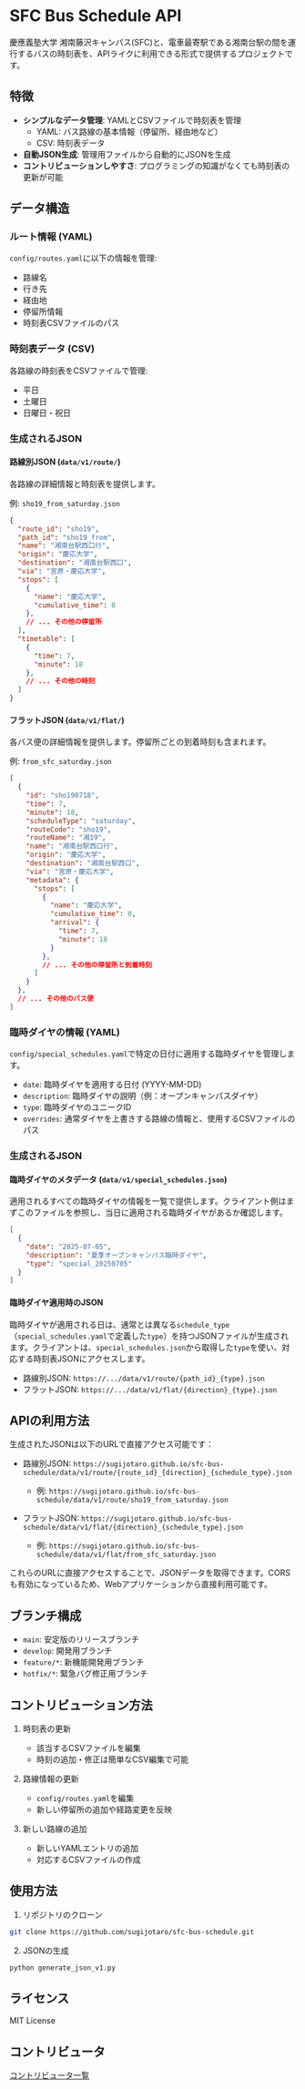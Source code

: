 # SFC Bus Schedule API

慶應義塾大学 湘南藤沢キャンパス(SFC)と、電車最寄駅である湘南台駅の間を運行するバスの時刻表を、APIライクに利用できる形式で提供するプロジェクトです。

## 特徴

- **シンプルなデータ管理**: YAMLとCSVファイルで時刻表を管理
  - YAML: バス路線の基本情報（停留所、経由地など）
  - CSV: 時刻表データ
- **自動JSON生成**: 管理用ファイルから自動的にJSONを生成
- **コントリビューションしやすさ**: プログラミングの知識がなくても時刻表の更新が可能

## データ構造

### ルート情報 (YAML)
`config/routes.yaml`に以下の情報を管理:
- 路線名
- 行き先
- 経由地
- 停留所情報
- 時刻表CSVファイルのパス

### 時刻表データ (CSV)
各路線の時刻表をCSVファイルで管理:
- 平日
- 土曜日
- 日曜日・祝日

### 生成されるJSON

#### 路線別JSON (`data/v1/route/`)
各路線の詳細情報と時刻表を提供します。

例: `sho19_from_saturday.json`
```json
{
  "route_id": "sho19",
  "path_id": "sho19_from",
  "name": "湘南台駅西口行",
  "origin": "慶応大学",
  "destination": "湘南台駅西口",
  "via": "宮原・慶応大学",
  "stops": [
    {
      "name": "慶応大学",
      "cumulative_time": 0
    },
    // ... その他の停留所
  ],
  "timetable": [
    {
      "time": 7,
      "minute": 18
    },
    // ... その他の時刻
  ]
}
```

#### フラットJSON (`data/v1/flat/`)
各バス便の詳細情報を提供します。停留所ごとの到着時刻も含まれます。

例: `from_sfc_saturday.json`
```json
[
  {
    "id": "sho190718",
    "time": 7,
    "minute": 18,
    "scheduleType": "saturday",
    "routeCode": "sho19",
    "routeName": "湘19",
    "name": "湘南台駅西口行",
    "origin": "慶応大学",
    "destination": "湘南台駅西口",
    "via": "宮原・慶応大学",
    "metadata": {
      "stops": [
        {
          "name": "慶応大学",
          "cumulative_time": 0,
          "arrival": {
            "time": 7,
            "minute": 18
          }
        },
        // ... その他の停留所と到着時刻
      ]
    }
  },
  // ... その他のバス便
]
```

### 臨時ダイヤの情報 (YAML)
`config/special_schedules.yaml`で特定の日付に適用する臨時ダイヤを管理します。

- `date`: 臨時ダイヤを適用する日付 (YYYY-MM-DD)
- `description`: 臨時ダイヤの説明（例：オープンキャンパスダイヤ）
- `type`: 臨時ダイヤのユニークID
- `overrides`: 通常ダイヤを上書きする路線の情報と、使用するCSVファイルのパス

### 生成されるJSON
#### 臨時ダイヤのメタデータ (`data/v1/special_schedules.json`)
適用されるすべての臨時ダイヤの情報を一覧で提供します。クライアント側はまずこのファイルを参照し、当日に適用される臨時ダイヤがあるか確認します。
```json
[
  {
    "date": "2025-07-05",
    "description": "夏季オープンキャンパス臨時ダイヤ",
    "type": "special_20250705"
  }
]
```

#### 臨時ダイヤ適用時のJSON
臨時ダイヤが適用される日は、通常とは異なる`schedule_type`（`special_schedules.yaml`で定義した`type`）を持つJSONファイルが生成されます。クライアントは、`special_schedules.json`から取得した`type`を使い、対応する時刻表JSONにアクセスします。

- 路線別JSON: `https://.../data/v1/route/{path_id}_{type}.json`
- フラットJSON: `https://.../data/v1/flat/{direction}_{type}.json`

## APIの利用方法

生成されたJSONは以下のURLで直接アクセス可能です：

- 路線別JSON: `https://sugijotaro.github.io/sfc-bus-schedule/data/v1/route/{route_id}_{direction}_{schedule_type}.json`
  - 例: `https://sugijotaro.github.io/sfc-bus-schedule/data/v1/route/sho19_from_saturday.json`

- フラットJSON: `https://sugijotaro.github.io/sfc-bus-schedule/data/v1/flat/{direction}_{schedule_type}.json`
  - 例: `https://sugijotaro.github.io/sfc-bus-schedule/data/v1/flat/from_sfc_saturday.json`

これらのURLに直接アクセスすることで、JSONデータを取得できます。CORSも有効になっているため、Webアプリケーションから直接利用可能です。

## ブランチ構成

- `main`: 安定版のリリースブランチ
- `develop`: 開発用ブランチ
- `feature/*`: 新機能開発用ブランチ
- `hotfix/*`: 緊急バグ修正用ブランチ

## コントリビューション方法

1. 時刻表の更新
   - 該当するCSVファイルを編集
   - 時刻の追加・修正は簡単なCSV編集で可能

2. 路線情報の更新
   - `config/routes.yaml`を編集
   - 新しい停留所の追加や経路変更を反映

3. 新しい路線の追加
   - 新しいYAMLエントリの追加
   - 対応するCSVファイルの作成

## 使用方法

1. リポジトリのクローン
```bash
git clone https://github.com/sugijotaro/sfc-bus-schedule.git
```

2. JSONの生成
```bash
python generate_json_v1.py
```

## ライセンス

MIT License

## コントリビュータ

[コントリビュータ一覧](CONTRIBUTORS.md) 